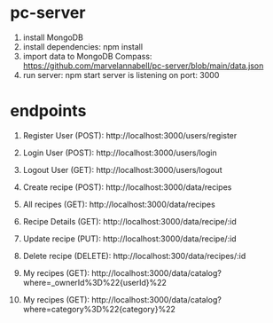 # pc-server
1. install MongoDB
2. install dependencies: npm install
3. import data to MongoDB Compass: https://github.com/marvelannabell/pc-server/blob/main/data.json
4. run server: npm start
   server is listening on port: 3000
   
# endpoints
1.	Register User (POST): http://localhost:3000/users/register
2.	Login User (POST): http://localhost:3000/users/login
3.	Logout User (GET): http://localhost:3000/users/logout

4.	Create recipe (POST): http://localhost:3000/data/recipes
5.	All recipes (GET): http://localhost:3000/data/recipes
6.	Recipe Details (GET): http://localhost:3000/data/recipe/:id
7.	Update recipe (PUT): http://localhost:3000/data/recipe/:id
8.	Delete recipe (DELETE):  http://localhost:300/data/recipes/:id
9.	My recipes (GET): http://localhost:3000/data/catalog?where=_ownerId%3D%22{userId}%22
10.	My recipes (GET): http://localhost:3000/data/catalog?where=category%3D%22{category}%22

